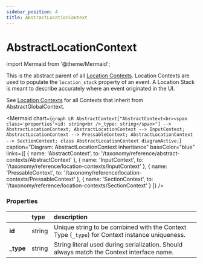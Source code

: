 ```yaml
---
sidebar_position: 4
title: AbstractLocationContext
---
```


# AbstractLocationContext

import Mermaid from '@theme/Mermaid';

This is the abstract parent of all [Location Contexts](/taxonomy/reference/location-contexts/overview.md). Location Contexts are used to populate the `location_stack` property of an event. A Location Stack is meant to describe accurately where an event originated in the UI.

See [Location Contexts](/taxonomy/reference/location-contexts/overview.md) for all Contexts that inherit from AbstractGlobalContext.

<Mermaid chart={`
	graph LR
		AbstractContext["AbstractContext<br><span class='properties'>id: string<br />_type: string</span>"] --> AbstractLocationContext;
        AbstractLocationContext --> InputContext;
        AbstractLocationContext --> PressableContext;
		AbstractLocationContext --> SectionContext;
    class AbstractLocationContext diagramActive;
`} 
  caption="Diagram: AbstractLocationContext inheritance" 
  baseColor="blue" 
  links={[
    { name: 'AbstractContext', to: '/taxonomy/reference/abstract-contexts/AbstractContext' },
    { name: 'InputContext', to: '/taxonomy/reference/location-contexts/InputContext' },
    { name: 'PressableContext', to: '/taxonomy/reference/location-contexts/PressableContext' },
    { name: 'SectionContext', to: '/taxonomy/reference/location-contexts/SectionContext' }
  ]}
/>

### Properties
|           | type        | description
| :--       | :--         | :--           
| **id**    | string      | Unique string to be combined with the Context Type (`_type`) for Context instance uniqueness.
| **_type** | string      | String literal used during serialization. Should always match the Context interface name.


